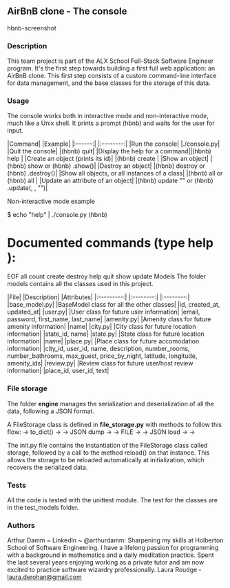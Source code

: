 ## AirBnB clone - The console

hbnb-screenshot

### Description

This team project is part of the ALX School Full-Stack Software Engineer program. It's the first step towards building a first full web application: an AirBnB clone. This first step consists of a custom command-line interface for data management, and the base classes for the storage of this data.

### Usage
The console works both in interactive mode and non-interactive mode, much like a Unix shell. It prints a prompt (hbnb) and waits for the user for input.

|Command| |Example|
|:------:| |:--------:|
|Run the console| |./console.py|
|Quit the console| |(hbnb) quit|
|Display the help for a command||(hbnb) help <command>|
|Create an object (prints its id)| |(hbnb) create <class>|
|Show an object| |(hbnb) show <class> <id> or (hbnb) <class>.show(<id>)|
|Destroy an object| |(hbnb) destroy <class> <id> or (hbnb) <class>.destroy(<id>)|
|Show all objects, or all instances of a class|	|(hbnb) all or (hbnb) all <class>|
|Update an attribute of an object| |(hbnb) update <class> <id> <attribute name> "<attribute value>" or (hbnb) <class>.update(<id>, <attribute name>, "<attribute value>")|

Non-interactive mode example

$ echo "help" | ./console.py
(hbnb)

Documented commands (type help <topic>):
========================================
EOF  all  count  create  destroy  help  quit  show  update
Models
The folder models contains all the classes used in this project.

|File|	|Description|	|Attributes|
|:---------:| |:--------:| |:--------:|
|base_model.py|	|BaseModel class for all the other classes| |id, created_at, updated_at|
|user.py| |User class for future user information| |email, password, first_name, last_name|
|amenity.py| |Amenity class for future amenity information|	|name|
|city.py| |City class for future location information| |state_id, name|
|state.py| |State class for future location information| |name|
|place.py| |Place class for future accomodation information| |city_id, user_id, name, description, number_rooms, number_bathrooms, max_guest, price_by_night, latitude, longitude, amenity_ids|
|review.py| |Review class for future user/host review information| |place_id, user_id, text|

### File storage
The folder **engine** manages the serialization and deserialization of all the data, following a JSON format.

A FileStorage class is defined in **file_storage.py** with methods to follow this flow: <object> -> to_dict() -> <dictionary> -> JSON dump -> <json string> -> FILE -> <json string> -> JSON load -> <dictionary> -> <object>

The init.py file contains the instantiation of the FileStorage class called storage, followed by a call to the method reload() on that instance. This allows the storage to be reloaded automatically at initialization, which recovers the serialized data.

### Tests
All the code is tested with the unittest module. The test for the classes are in the test_models folder.

### Authors
Arthur Damm ~ LinkedIn ~ @arthurdamm: Sharpening my skills at Holberton School of Software Engineering. I have a lifelong passion for programming with a background in mathematics and a daily meditation practice. Spent the last several years enjoying working as a private tutor and am now excited to practice software wizardry professionally.
Laura Roudge - laura.derohan@gmail.com
